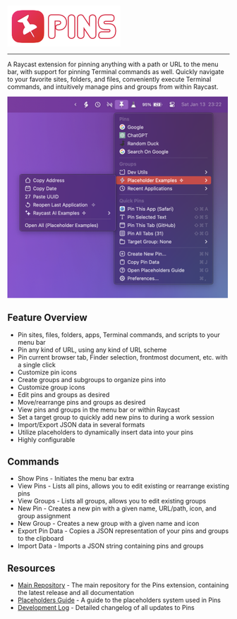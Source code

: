 <img src="https://github.com/SKaplanOfficial/Raycast-Pins/blob/main/assets/pins-logo.png?raw=true" alt="Logo for the Pins extension." width="256" />

---

A Raycast extension for pinning anything with a path or URL to the menu bar, with support for pinning Terminal commands as well. Quickly navigate to your favorite sites, folders, and files, conveniently execute Terminal commands, and intuitively manage pins and groups from within Raycast.

<img src="https://github.com/SKaplanOfficial/Raycast-Pins/blob/main/assets/pins-5.png?raw=true" alt="Example of the Pins menu bar extra in action, showing pinned sites, folders, Terminal commands, and groups." width="500" />

## Feature Overview

- Pin sites, files, folders, apps, Terminal commands, and scripts to your menu bar
- Pin any kind of URL, using any kind of URL scheme
- Pin current browser tab, Finder selection, frontmost document, etc. with a single click
- Customize pin icons
- Create groups and subgroups to organize pins into
- Customize group icons
- Edit pins and groups as desired
- Move/rearrange pins and groups as desired
- View pins and groups in the menu bar or within Raycast
- Set a target group to quickly add new pins to during a work session
- Import/Export JSON data in several formats
- Utilize placeholders to dynamically insert data into your pins
- Highly configurable

## Commands

- Show Pins - Initiates the menu bar extra
- View Pins - Lists all pins, allows you to edit existing or rearrange existing pins
- View Groups - Lists all groups, allows you to edit existing groups
- New Pin - Creates a new pin with a given name, URL/path, icon, and group assignment
- New Group - Creates a new group with a given name and icon
- Export Pin Data - Copies a JSON representation of your pins and groups to the clipboard
- Import Data - Imports a JSON string containing pins and groups

## Resources

- [Main Repository](https://github.com/SKaplanOfficial/Raycast-Pins) - The main repository for the Pins extension, containing the latest release and all documentation
- [Placeholders Guide](https://github.com/SKaplanOfficial/Raycast-Pins/blob/main/assets/placeholders_guide.md) - A guide to the placeholders system used in Pins
- [Development Log](https://github.com/SKaplanOfficial/Raycast-Pins/blob/main/DEVLOG.md) - Detailed changelog of all updates to Pins

